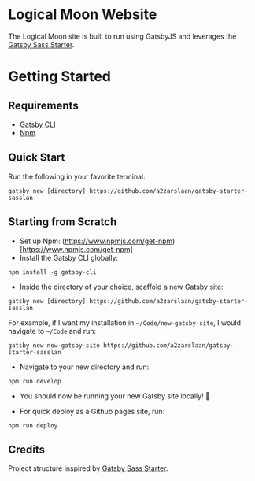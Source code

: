 # Logical Moon Website

The Logical Moon site is built to run using GatsbyJS and leverages the [Gatsby Sass Starter](https://github.com/a2zarslaan/gatsby-starter-sasslan).

# Getting Started

## Requirements

- [Gatsby CLI](https://www.npmjs.com/package/gatsby-cli)
- [Npm](https://www.npmjs.com/)

## Quick Start

Run the following in your favorite terminal:

```
gatsby new [directory] https://github.com/a2zarslaan/gatsby-starter-sasslan
```

## Starting from Scratch

- Set up Npm: (https://www.npmjs.com/get-npm)[https://www.npmjs.com/get-npm]
- Install the Gatsby CLI globally:

```
npm install -g gatsby-cli
```

- Inside the directory of your choice, scaffold a new Gatsby site:

```
gatsby new [directory] https://github.com/a2zarslaan/gatsby-starter-sasslan
```

For example, if I want my installation in `~/Code/new-gatsby-site`, I would navigate to `~/Code` and run:

```
gatsby new new-gatsby-site https://github.com/a2zarslaan/gatsby-starter-sasslan
```

- Navigate to your new directory and run:

```
npm run develop
```

- You should now be running your new Gatsby site locally! 🎉

- For quick deploy as a Github pages site, run:

```
npm run deploy
```

## Credits

Project structure inspired by [Gatsby Sass Starter](https://github.com/a2zarslaan/gatsby-starter-sasslan).

